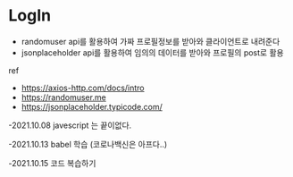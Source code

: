 # LogIn

- randomuser api를 활용하여 가짜 프로필정보를 받아와 클라이언트로 내려준다
- jsonplaceholder api를 활용하여 임의의 데이터를 받아와 프로필의 post로 활용


ref
- https://axios-http.com/docs/intro
- https://randomuser.me
- https://jsonplaceholder.typicode.com/


-2021.10.08
 javescript 는 끝이없다.

-2021.10.13
  babel 학습
  (코로나백신은 아프다..)

-2021.10.15
  코드 복습하기